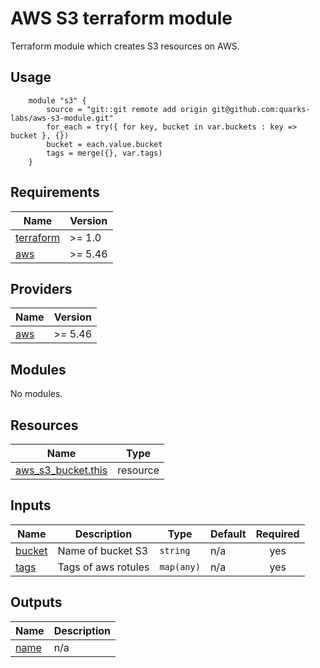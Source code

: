 # AWS S3 terraform module

Terraform module which creates S3 resources on AWS.


## Usage

```hcl
    module "s3" {
        source = "git::git remote add origin git@github.com:quarks-labs/aws-s3-module.git"
        for_each = try({ for key, bucket in var.buckets : key => bucket }, {})
        bucket = each.value.bucket
        tags = merge({}, var.tags)
    }
```



## Requirements

| Name | Version |
|------|---------|
| <a name="requirement_terraform"></a> [terraform](#requirement\_terraform) | >= 1.0 |
| <a name="requirement_aws"></a> [aws](#requirement\_aws) | >= 5.46 |

## Providers

| Name | Version |
|------|---------|
| <a name="provider_aws"></a> [aws](#provider\_aws) | >= 5.46 |

## Modules

No modules.

## Resources

| Name | Type |
|------|------|
| [aws_s3_bucket.this](https://registry.terraform.io/providers/hashicorp/aws/latest/docs/resources/s3_bucket) | resource |

## Inputs

| Name | Description | Type | Default | Required |
|------|-------------|------|---------|:--------:|
| <a name="input_bucket"></a> [bucket](#input\_bucket) | Name of bucket S3 | `string` | n/a | yes |
| <a name="input_tags"></a> [tags](#input\_tags) | Tags of aws rotules | `map(any)` | n/a | yes |

## Outputs

| Name | Description |
|------|-------------|
| <a name="output_name"></a> [name](#output\_name) | n/a |